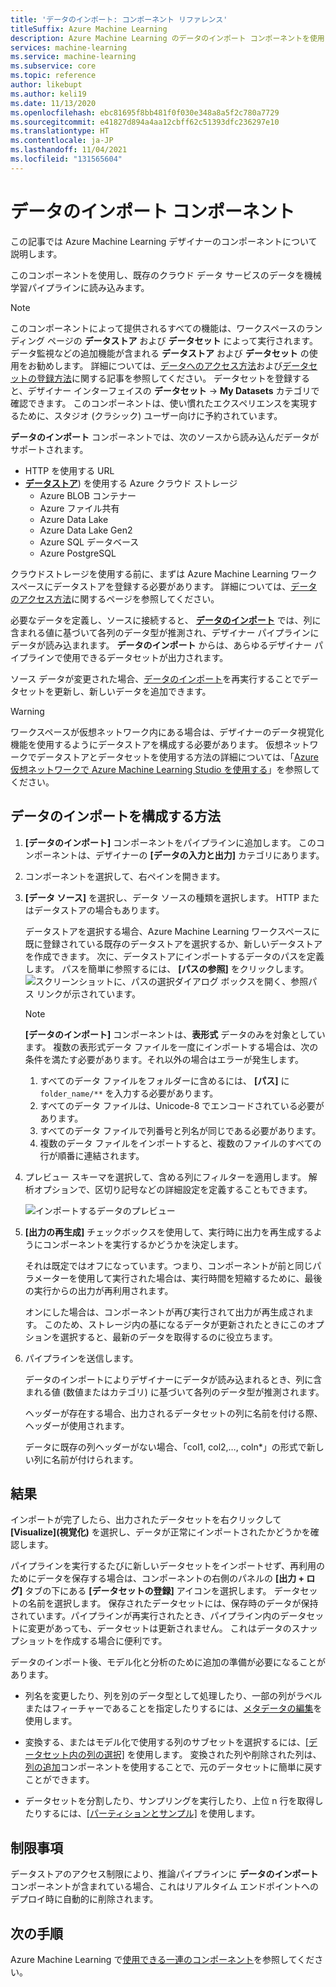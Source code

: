 ```yaml
---
title: 'データのインポート: コンポーネント リファレンス'
titleSuffix: Azure Machine Learning
description: Azure Machine Learning のデータのインポート コンポーネントを使用し、既存のクラウド データ サービスのデータを機械学習パイプラインに読み込む方法を学習します。
services: machine-learning
ms.service: machine-learning
ms.subservice: core
ms.topic: reference
author: likebupt
ms.author: keli19
ms.date: 11/13/2020
ms.openlocfilehash: ebc81695f8bb481f0f030e348a8a5f2c780a7729
ms.sourcegitcommit: e41827d894a4aa12cbff62c51393dfc236297e10
ms.translationtype: HT
ms.contentlocale: ja-JP
ms.lasthandoff: 11/04/2021
ms.locfileid: "131565604"
---
```

# <a name="import-data-component"></a>データのインポート コンポーネント

この記事では Azure Machine Learning デザイナーのコンポーネントについて説明します。

このコンポーネントを使用し、既存のクラウド データ サービスのデータを機械学習パイプラインに読み込みます。 

> [!Note]
> このコンポーネントによって提供されるすべての機能は、ワークスペースのランディング ページの **データストア** および **データセット** によって実行されます。 データ監視などの追加機能が含まれる **データストア** および **データセット** の使用をお勧めします。 詳細については、[データへのアクセス方法](../how-to-access-data.md)および[データセットの登録方法](../how-to-create-register-datasets.md)に関する記事を参照してください。
> データセットを登録すると、デザイナー インターフェイスの **データセット** -> **My Datasets** カテゴリで確認できます。 このコンポーネントは、使い慣れたエクスペリエンスを実現するために、スタジオ (クラシック) ユーザー向けに予約されています。 
>

**データのインポート** コンポーネントでは、次のソースから読み込んだデータがサポートされます。

- HTTP を使用する URL
- [**データストア**](../how-to-access-data.md)) を使用する Azure クラウド ストレージ
    - Azure BLOB コンテナー
    - Azure ファイル共有
    - Azure Data Lake
    - Azure Data Lake Gen2
    - Azure SQL データベース
    - Azure PostgreSQL    

クラウドストレージを使用する前に、まずは Azure Machine Learning ワークスペースにデータストアを登録する必要があります。 詳細については、[データのアクセス方法](../how-to-access-data.md)に関するページを参照してください。 

必要なデータを定義し、ソースに接続すると、 **[データのインポート](./import-data.md)** では、列に含まれる値に基づいて各列のデータ型が推測され、デザイナー パイプラインにデータが読み込まれます。 **データのインポート** からは、あらゆるデザイナー パイプラインで使用できるデータセットが出力されます。

ソース データが変更された場合、[データのインポート](./import-data.md)を再実行することでデータセットを更新し、新しいデータを追加できます。

> [!WARNING]
> ワークスペースが仮想ネットワーク内にある場合は、デザイナーのデータ視覚化機能を使用するようにデータストアを構成する必要があります。 仮想ネットワークでデータストアとデータセットを使用する方法の詳細については、「[Azure 仮想ネットワークで Azure Machine Learning Studio を使用する](../how-to-enable-studio-virtual-network.md)」を参照してください。


## <a name="how-to-configure-import-data"></a>データのインポートを構成する方法

1. **[データのインポート]** コンポーネントをパイプラインに追加します。 このコンポーネントは、デザイナーの **[データの入力と出力]** カテゴリにあります。

1. コンポーネントを選択して、右ペインを開きます。

1. **[データ ソース]** を選択し、データ ソースの種類を選択します。 HTTP またはデータストアの場合もあります。

    データストアを選択する場合、Azure Machine Learning ワークスペースに既に登録されている既存のデータストアを選択するか、新しいデータストアを作成できます。 次に、データストアにインポートするデータのパスを定義します。 パスを簡単に参照するには、 **[パスの参照]** をクリックします。![スクリーンショットに、パスの選択ダイアログ ボックスを開く、参照パス リンクが示されています。](media/module/import-data-path.png)

    > [!NOTE]
    > **[データのインポート]** コンポーネントは、**表形式** データのみを対象としています。
    > 複数の表形式データ ファイルを一度にインポートする場合は、次の条件を満たす必要があります。それ以外の場合はエラーが発生します。
    > 1. すべてのデータ ファイルをフォルダーに含めるには、 **[パス]** に `folder_name/**` を入力する必要があります。
    > 2. すべてのデータ ファイルは、Unicode-8 でエンコードされている必要があります。
    > 3. すべてのデータ ファイルで列番号と列名が同じである必要があります。
    > 4. 複数のデータ ファイルをインポートすると、複数のファイルのすべての行が順番に連結されます。

1. プレビュー スキーマを選択して、含める列にフィルターを適用します。 解析オプションで、区切り記号などの詳細設定を定義することもできます。

    ![インポートするデータのプレビュー](media/module/import-data.png)

1. **[出力の再生成]** チェックボックスを使用して、実行時に出力を再生成するようにコンポーネントを実行するかどうかを決定します。 

    それは既定ではオフになっています。つまり、コンポーネントが前と同じパラメーターを使用して実行された場合は、実行時間を短縮するために、最後の実行からの出力が再利用されます。 

    オンにした場合は、コンポーネントが再び実行されて出力が再生成されます。 このため、ストレージ内の基になるデータが更新されたときにこのオプションを選択すると、最新のデータを取得するのに役立ちます。


1. パイプラインを送信します。

    データのインポートによりデザイナーにデータが読み込まれるとき、列に含まれる値 (数値またはカテゴリ) に基づいて各列のデータ型が推測されます。

    ヘッダーが存在する場合、出力されるデータセットの列に名前を付ける際、ヘッダーが使用されます。

    データに既存の列ヘッダーがない場合、「col1, col2,…, coln*」の形式で新しい列に名前が付けられます。

## <a name="results"></a>結果

インポートが完了したら、出力されたデータセットを右クリックして **[Visualize]\(視覚化\)** を選択し、データが正常にインポートされたかどうかを確認します。

パイプラインを実行するたびに新しいデータセットをインポートせず、再利用のためにデータを保存する場合は、コンポーネントの右側のパネルの **[出力 + ログ]** タブの下にある **[データセットの登録]** アイコンを選択します。 データセットの名前を選択します。 保存されたデータセットには、保存時のデータが保持されています。パイプラインが再実行されたとき、パイプライン内のデータセットに変更があっても、データセットは更新されません。 これはデータのスナップショットを作成する場合に便利です。

データのインポート後、モデル化と分析のために追加の準備が必要になることがあります。

- 列名を変更したり、列を別のデータ型として処理したり、一部の列がラベルまたはフィーチャーであることを指定したりするには、[メタデータの編集](./edit-metadata.md)を使用します。

- 変換する、またはモデル化で使用する列のサブセットを選択するには、[[データセット内の列の選択]](./select-columns-in-dataset.md) を使用します。 変換された列や削除された列は、[列の追加](./add-columns.md)コンポーネントを使用することで、元のデータセットに簡単に戻すことができます。  

- データセットを分割したり、サンプリングを実行したり、上位 n 行を取得したりするには、[[パーティションとサンプル]](./partition-and-sample.md) を使用します。

## <a name="limitations"></a>制限事項

データストアのアクセス制限により、推論パイプラインに **データのインポート** コンポーネントが含まれている場合、これはリアルタイム エンドポイントへのデプロイ時に自動的に削除されます。

## <a name="next-steps"></a>次の手順

Azure Machine Learning で[使用できる一連のコンポーネント](component-reference.md)を参照してください。 

